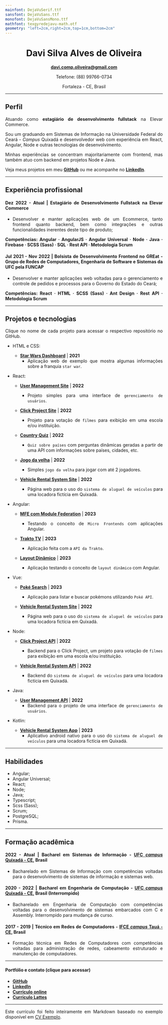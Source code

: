 ```yaml
---
mainfont: DejaVuSerif.ttf
sansfont: DejaVuSans.ttf
monofont: DejaVuSansMono.ttf 
mathfont: texgyredejavu-math.otf 
geometry: "left=2cm,right=2cm,top=1cm,bottom=2cm"
---
```


<div align="center">

# Davi Silva Alves de Oliveira
**[davi.comp.oliveira@gmail.com](mailto:davi.comp.oliveira@gmail.com)**

Telefone: (88) 99766-0734

Fortaleza - CE, Brasil

</div>

<!-- $\hrulefill$ -->
<hr>

## Perfil

<div align="justify">

Atuando como **estagiário de desenvolvimento fullstack** na Elevar Commerce.

Sou um graduando em Sistemas de Informação na Universidade Federal do Ceará - _Campus_ Quixadá e desenvolvedor web com experiência em React, Angular, Node e outras tecnologias de desenvolvimento.

Minhas experiências se concentram majoritariamente com frontend, mas também atuo com backend em projetos Node e Java.

Veja meus projetos em meu [**GitHub**](https://github.com/oliveiraD4vi) ou me acompanhe no [**LinkedIn**](www.linkedin.com/in/davi-oliveira-bb7458187).

<!-- $\hrulefill$ -->
<hr>

## Experiência profissional

#### **Dez 2022 - Atual** | Estagiário de Desenvolvimento Fullstack na Elevar Commerce

* Desenvolver e manter aplicações web de um Ecommerce, tanto frontend quanto backend, bem como integrações e outras funcionalidades inerentes deste tipo de produto;

**Competências: Angular · AngularJS · Angular Universal · Node · Java · Firebase · SCSS (Sass) · SQL · Rest API · Metodologia Scrum**
  
#### **Jul 2021 - Nov 2022** | Bolsista de Desenvolvimento Frontend no **GREat** - Grupo de Redes de Computadores, Engenharia de Software e Sistemas da UFC pela **FUNCAP**

* Desenvolver e manter aplicações web voltadas para o gerenciamento e controle de pedidos e processos para o Governo do Estado do Ceará;

**Competências: React · HTML · SCSS (Sass) · Ant Design · Rest API · Metodologia Scrum**

<!-- $\hrulefill$ -->
<hr>

## Projetos e tecnologias

Clique no nome de cada projeto para acessar o respectivo repositório no GitHub.

* HTML e CSS:
  - [**Star Wars Dashboard**](https://github.com/oliveiraD4vi/star-wars-dashboard) | **2021**
    - Aplicação web de exemplo que mostra algumas informações sobre a franquia `star war`.

* React:
  - [**User Management Site**](https://github.com/oliveiraD4vi/user-management-app) | **2022**
    - Projeto simples para uma interface de `gerenciamento de usuários`.

  - [**Click Project Site**](https://github.com/oliveiraD4vi/click-project) | **2022**
    - Projeto para votação de `filmes` para exibição em uma escola e/ou instituição.

  - [**Country Quiz**](https://github.com/oliveiraD4vi/country-quiz) | **2022**
    - `Quiz sobre países` com perguntas dinâmicas geradas a partir de uma API com informações sobre países, cidades, etc.

  - [**Jogo da velha**](https://github.com/oliveiraD4vi/tictactoe) | **2022**
    - Simples `jogo da velha` para jogar com até 2 jogadores.

  - [**Vehicle Rental System Site**](https://github.com/oliveiraD4vi/vehicle-rental-system-react) | **2022**
    - Página web para o uso do `sistema de aluguel de veículos` para uma locadora fictícia em Quixadá.

* Angular:
  - [**MFE com Module Federation**](https://github.com/oliveiraD4vi/poc-angular-mfe) | **2023**
    - Testando o conceito de `Micro Frontends` com aplicações Angular.

  - [**Trakto TV**](https://github.com/oliveiraD4vi/trakto-platform) | **2023**
    - Aplicação feita com a `API da Trakto`.

  - [**Layout Dinâmico**](https://github.com/oliveiraD4vi/layout-dinamico-angular) | **2023**
    - Aplicação testando o conceito de `layout dinâmico` com Angular.

* Vue:
  - [**Poké Search**](https://github.com/oliveiraD4vi/poke-search) | **2023**
    - Aplicação para listar e buscar pokémons utilizando `Poké API`.

  - [**Vehicle Rental System Site**](https://github.com/oliveiraD4vi/vehicle-rental-system-vue) | **2022**
    - Página web para o uso do `sistema de aluguel de veículos` para uma locadora fictícia em Quixadá.

* Node:
  - [**Click Project API**](https://github.com/oliveiraD4vi/click-project-back) | **2022**
    - Backend para o Click Project, um projeto para votação de `filmes` para exibição em uma escola e/ou instituição.

  - [**Vehicle Rental System API**](https://github.com/oliveiraD4vi/vehicle-rental-system-api) | **2022**
    - Backend do `sistema de aluguel de veículos` para uma locadora fictícia em Quixadá.

* Java:
  - [**User Management API**](https://github.com/oliveiraD4vi/user-management-api) | **2022**
    - Backend para o projeto de uma interface de `gerenciamento de usuários`.

* Kotlin:
  - [**Vehicle Rental System App**](https://github.com/oliveiraD4vi/vehicle-rental-system-kotlin) | **2023**
    - Aplicativo android nativo para o uso do `sistema de aluguel de veículos` para uma locadora fictícia em Quixadá.

<!-- $\hrulefill$ -->
<hr>

## Habilidades

* Angular;
* Angular Universal;
* React;
* Node;
* Java;
* Typescript;
* Scss (Sass);
* Scrum;
* PostgreSQL;
* Prisma.

<!-- $\hrulefill$ -->
<hr>

## Formação acadêmica

#### **2022 - Atual** | **Bacharel em Sistemas de Informação - [UFC _campus_ Quixadá - CE](https://www.quixada.ufc.br/), Brasil**

  - Bacharelado em Sistemas de Informação com competências voltadas para o desenvolvimento de sistemas de informação e sistemas web.

#### **2020 - 2022** | **Bacharel em Engenharia de Computação - [UFC _campus_ Quixadá - CE](https://www.quixada.ufc.br/), Brasil** (Interrompido)

  - Bacharelado em Engenharia de Computação com competências voltadas para o desenvolvimento de sistemas embarcados com C e Assembly. Interrompido para mudança de curso.

#### **2017 - 2019** | **Técnico em Redes de Computadores - [IFCE _campus_ Tauá - CE](https://ifce.edu.br/taua), Brasil**
  
  - Formação técnica em Redes de Computadores com competências voltadas para administração de redes, cabeamento estruturado e manutenção de computadores.
  
<!-- $\hrulefill$ -->
<hr>

#### Portfólio e contato (clique para acessar)

* [**GitHub**](https://github.com/oliveiraD4vi)
* [**LinkedIn**](www.linkedin.com/in/davi-oliveira-bb7458187)
* [**Currículo online**]()
* [**Currículo Lattes**](http://lattes.cnpq.br/0206111428771914)

<!-- $\hrulefill$ -->
<hr>

Este currículo foi feito inteiramente em Markdown baseado no exemplo disponível em [CV Exemplo](https://github.com/felipenlunkes/cv-exemplo).

</div>
